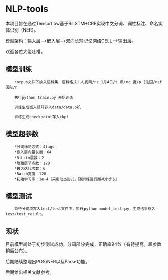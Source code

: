 NLP-tools
==
本项目旨在通过Tensorflow基于BiLSTM+CRF实现中文分词、词性标注、命名实体识别（NER）。

模型架构：输入层-->嵌入层-->双向长短记忆网络CELL-->输出层。

欢迎各位大佬吐槽。

模型训练
--
        corpus文件下放入语料集，语料格式：人民网/nz 1月4日/t 讯/ng 据/p [法国/nsf 国际/n

        执行python train.py 开始训练

        训练生成嵌入矩阵存入data/data.pkl

        训练生成checkpoint存入ckpt

模型超参数
--
        *分词标记方式：4tags 
        *嵌入层向量长度：64
        *BiLstm层数：2
        *隐藏层节点数：128
        *最大迭代次数：6
        *Batch宽度：128
        *初始学习率：1e-4（采用动态形式，随训练进行而减小步长）
    
模型测试
--
        将待分词项写入test/test文件中，执行python model_test.py，生成结果存入test/test_result。
现状
--
目前模型尚处于初步测试成功，分词部分完成，正确率94%（有待提高，超参数稍后公布）。

后期陆续整理出POS\NER以及Parse功能。 

后期给出相关文献参考。
